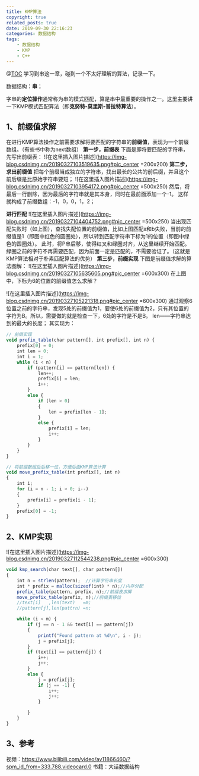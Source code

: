 ```yaml
---
title: KMP算法
copyright: true
related_posts: true
date: 2019-09-30 22:16:23
categories: 数据结构
tags: 
    - 数据结构
    - KMP
    - C++
---
```


@[TOC](KMP模式匹配算法)
学习到串这一章，碰到一个不太好理解的算法，记录一下。

数据结构：**串**；

字串的**定位操作**通常称为串的模式匹配，算是串中最重要的操作之一。这里主要讲一下KMP模式匹配算法（即**克努特-莫里斯-普拉特算法**）。

<!-- more -->

## 1、前缀值求解

在进行KMP算法操作之前需要求解将要匹配的字符串的**前缀值**，表现为一个前缀数组。（有些书中称为next数组）
**第一步，前缀表**
下面是即将要匹配的字符串，先写出前缀表：
![在这里插入图片描述](https://img-blog.csdnimg.cn/20190327103519635.png#pic_center =200x200)
**第二步，求出前缀值**
把每个前缀当成独立的字符串，找出最长的公共的前后缀，并且这个前后缀是比原始字符串要短；
![在这里插入图片描述](https://img-blog.csdnimg.cn/20190327103954172.png#pic_center =500x250)
然后，将最后一行删除，因为最后的字符串就是其本身，同时在最前面添加一个-1。
这样就构成了前缀数组：-1，0，0，1，2；

**进行匹配**
![在这里插入图片描述](https://img-blog.csdnimg.cn/20190327104404752.png#pic_center =500x250)
当出现匹配失败时（如上图），查找失配位置的前缀值，比如上图匹配a和b失败，当前的前缀值是1（即图中红色的圆圈处），所以转到匹配字符串下标为1的位置（即图中绿色的圆圈处）。
此时，将P串后移，使得红叉和绿圈对齐，从这里继续开始匹配。
绿圈之前的字符不再需要匹配，因为前面一定是匹配的，不需要验证了。（这就是KMP算法相对于朴素匹配算法的优势）
**第三步，前缀实现**
下图是前缀值求解的算法图解：
![在这里插入图片描述](https://img-blog.csdnimg.cn/20190327105635605.png#pic_center =600x300)
在上图中，下标为6的位置的前缀值怎么求解？

![在这里插入图片描述](https://img-blog.csdnimg.cn/20190327105221318.png#pic_center =600x300)
通过观察6位置之前的字符串，发现5处的前缀值为1，要使6处的前缀值为2，只有其位置的字符为B。所以，需要做的就是检查一下，6处的字符是不是B。
len——字符串达到的最大的长度；
其实现为：

```javascript
// 前缀实现
void prefix_table(char pattern[], int prefix[], int n) {
	prefix[0] = 0;
	int len = 0;
	int i = 1;
	while (i < n) {
		if (pattern[i] == pattern[len]) {
			len++;
			prefix[i] = len;
			i++;
		}
		else {
			if (len > 0)
			{
				len = prefix[len - 1];
			}
			else {
				prefix[i] = len;
				i++;
			}
		}
	}
}
```
```javascript
// 将前缀数组后后移一位，方便后面KMP算法计算
void move_prefix_table(int prefix[], int n)
{
	int i;
	for (i = n - 1; i > 0; i--)
	{
		prefix[i] = prefix[i - 1];
	}
	prefix[0] = -1;
}
```
## 2、KMP实现
![在这里插入图片描述](https://img-blog.csdnimg.cn/20190327112544238.png#pic_center =600x300)
```javascript
void kmp_search(char text[], char pattern[])
{
	int n = strlen(pattern);  //计算字符串长度
	int * prefix = malloc(sizeof(int) * n);//内存分配
	prefix_table(pattern, prefix, n);//前缀表求解
	move_prefix_table(prefix, n);//前缀表移位
	//text[i]   ,len(text)   =m;
	//pattern[j],len(pattrn) =n;

	while (i < m) {
		if (j == n - 1 && text[i] == pattern[j])
		{
			printf("Found pattern at %d\n", i - j);
			j = prefix[j];
		}
		if (text[i] == pattern[j]) {
			i++;
			j++;
		}
		else {
			j = prefix[j];
			if (j == -1) {
				i++;
				j++;
			}

		}
	}
}
```
## 3、参考
视频：https://www.bilibili.com/video/av11866460/?spm_id_from=333.788.videocard.0
书籍：大话数据结构
